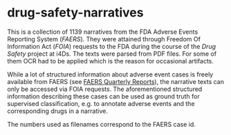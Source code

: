 # drug-safety-narratives
This is a collection of 1139 narratives from the FDA Adverse Events Reporting System (*FAERS*). They were attained through Freedom Of Information Act (*FOIA*) requests to the FDA during the course of the *Drug Safety* project at i4Ds. The texts were parsed from PDF files. For some of them OCR had to be applied which is the reason for occasional artifacts.

While a lot of structured information about adverse event cases is freely available from FAERS (see [FAERS Quarterly Reports](https://fis.fda.gov/extensions/FPD-QDE-FAERS/FPD-QDE-FAERS.html)), the narrative texts can only be accessed via FOIA requests. The aforementioned structured information describing these cases can be used as ground truth for supervised classification, e.g. to annotate adverse events and the corresponding drugs in a narrative.

The numbers used as filenames correspond to the FAERS case id.
